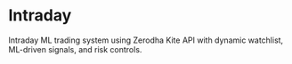 # Intraday
Intraday ML trading system using Zerodha Kite API with dynamic watchlist, ML-driven signals, and risk controls.
